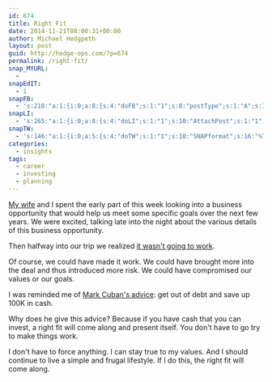 ```yaml
---
id: 674
title: Right Fit
date: 2014-11-21T08:00:31+00:00
author: Michael Hedgpeth
layout: post
guid: http://hedge-ops.com/?p=674
permalink: /right-fit/
snap_MYURL:
  - 
snapEdIT:
  - 1
snapFB:
  - 's:218:"a:1:{i:0;a:8:{s:4:"doFB";s:1:"1";s:8:"postType";s:1:"A";s:10:"AttachPost";s:1:"2";s:10:"SNAPformat";s:16:"%TITLE% - %SURL%";s:9:"isAutoImg";s:1:"A";s:8:"imgToUse";s:0:"";s:9:"isAutoURL";s:1:"A";s:8:"urlToUse";s:0:"";}}";'
snapLI:
  - 's:265:"a:1:{i:0;a:8:{s:4:"doLI";s:1:"1";s:10:"AttachPost";s:1:"1";s:10:"SNAPformat";s:41:"New post has been published on %SITENAME%";s:11:"SNAPformatT";s:18:"New Post - %TITLE%";s:9:"isAutoImg";s:1:"A";s:8:"imgToUse";s:0:"";s:9:"isAutoURL";s:1:"A";s:8:"urlToUse";s:0:"";}}";'
snapTW:
  - 's:146:"a:1:{i:0;a:5:{s:4:"doTW";s:1:"1";s:10:"SNAPformat";s:16:"%TITLE% - %SURL%";s:8:"attchImg";s:1:"1";s:9:"isAutoImg";s:1:"A";s:8:"imgToUse";s:0:"";}}";'
categories:
  - insights
tags:
  - career
  - investing
  - planning
---
```

<a title="Reclaimed House" href="http://reclaimed.house" target="_blank">My wife</a> and I spent the early part of this week looking into a business opportunity that would help us meet some specific goals over the next few years. We were excited, talking late into the night about the various details of this business opportunity.

Then halfway into our trip we realized <a title="Failure Masquerading as Success" href="http://hedge-ops.com/failure-masquerading-as-success/" target="_blank">it wasn't going to work</a>.<!--more-->

Of course, we could have made it work. We could have brought more into the deal and thus introduced more risk. We could have compromised our values or our goals.

I was reminded me of [Mark Cuban's advice](http://blogmaverick.com/2010/08/25/the-best-investment-advice-you-will-ever-get/): get out of debt and save up 100K in cash.

Why does he give this advice? Because if you have cash that you can invest, a right fit will come along and present itself. You don't have to go try to make things work.

I don't have to force anything. I can stay true to my values. And I should continue to live a simple and frugal lifestyle. If I do this, the right fit will come along.